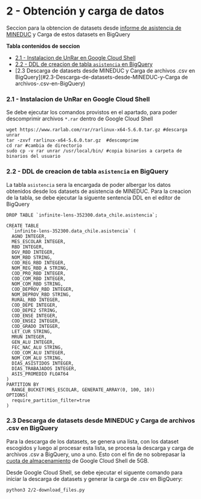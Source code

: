 # 2 - Obtención y carga de datos

Seccion para la obtencion de datasets desde [informe de asistencia de MINEDUC](https://datosabiertos.mineduc.cl/asistencia-declarada-mensual-2/) y Carga de estos datasets en BigQuery 

**Tabla contenidos de seccion**

- [2.1 - Instalacion de UnRar en Google Cloud Shell](#2.1-Instalacion-de-UnRar-en-Google-Cloud-Shell)
- [2.2 - DDL de creacion de tabla ```asistencia``` en BigQuery](#2.2-DDL-de-creacion-de-tabla-asistencia-en-BigQuery)
- [2.3 Descarga de datasets desde MINEDUC y Carga de archivos .csv en BigQuery](#2.3-Descarga-de-datasets-desde-MINEDUC-y-Carga de archivos-.csv-en-BigQuery)


### 2.1 - Instalacion de UnRar en Google Cloud Shell

Se debe ejecutar los comandos provistos en el apartado, para poder descomprimir archivos ```*.rar``` dentro de Google Cloud Shell

```
wget https://www.rarlab.com/rar/rarlinux-x64-5.6.0.tar.gz #descarga unrar
tar -zxvf rarlinux-x64-5.6.0.tar.gz  #descomprime
cd rar #cambia de directorio
sudo cp -v rar unrar /usr/local/bin/ #copia binarios a carpeta de binarios del usuario
```

### 2.2 - DDL de creacion de tabla ```asistencia``` en BigQuery

La tabla ```asistencia``` sera la encargada de poder albergar los datos obtenidos desde los datasets de asistencia de MINEDUC. 
Para la creacion de la tabla, se debe ejecutar la siguente sentencia DDL en el editor de BigQuery

``` bigquery
DROP TABLE `infinite-lens-352300.data_chile.asistencia`;

CREATE TABLE 
  `infinite-lens-352300.data_chile.asistencia` (
  AGNO INTEGER,
  MES_ESCOLAR INTEGER,
  RBD INTEGER,
  DGV_RBD INTEGER,
  NOM_RBD STRING,
  COD_REG_RBD INTEGER,
  NOM_REG_RBD_A STRING,
  COD_PRO_RBD INTEGER,
  COD_COM_RBD INTEGER,
  NOM_COM_RBD STRING,
  COD_DEPROV_RBD INTEGER,
  NOM_DEPROV_RBD STRING,
  RURAL_RBD INTEGER,
  COD_DEPE INTEGER,
  COD_DEPE2 STRING,
  COD_ENSE INTEGER,
  COD_ENSE2 INTEGER,
  COD_GRADO INTEGER,
  LET_CUR STRING,
  MRUN INTEGER,
  GEN_ALU INTEGER,
  FEC_NAC_ALU STRING,
  COD_COM_ALU INTEGER,
  NOM_COM_ALU STRING,
  DIAS_ASISTIDOS INTEGER,
  DIAS_TRABAJADOS INTEGER,
  ASIS_PROMEDIO FLOAT64
)
PARTITION BY  
  RANGE_BUCKET(MES_ESCOLAR, GENERATE_ARRAY(0, 100, 10))
OPTIONS(
  require_partition_filter=true
)
```

### 2.3 Descarga de datasets desde MINEDUC y Carga de archivos .csv en BigQuery

Para la descarga de los datasets, se genera una lista, con los dataset escogidos y luego al procesar esta lista, se procesa la descarga y carga de archivos .csv a BigQuery, uno a uno. 
Esto con el fin de no sobrepasar la [cuota de almacenamiento](https://cloud.google.com/shell?hl=es) de Google Cloud Shell de 5GB.

Desde Google Cloud Shell, se debe ejecutar el siguente comando para iniciar la descarga de datasets y generar la carga de .csv en BigQuery:

``` commandline
python3 2/2-download_files.py
```
